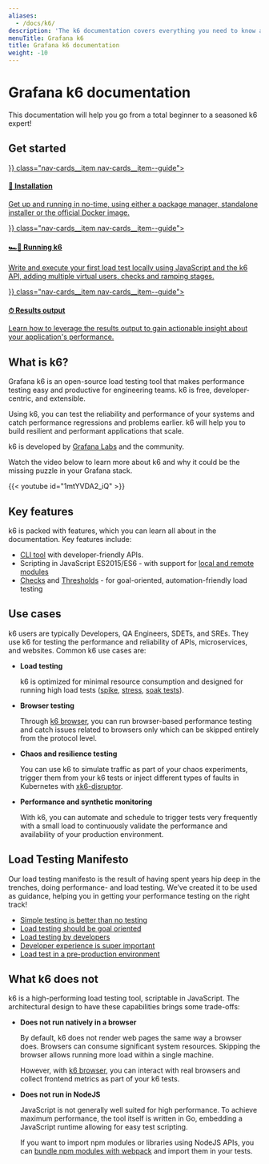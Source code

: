 ```yaml
---
aliases:
  - /docs/k6/
description: 'The k6 documentation covers everything you need to know about k6 OSS, load testing, and performance testing.'
menuTitle: Grafana k6
title: Grafana k6 documentation
weight: -10
---
```


# Grafana k6 documentation

This documentation will help you go from a total beginner to a seasoned k6 expert!

## Get started

<div class="nav-cards">
    <a href={{< relref "./get-started/installation" >}} class="nav-cards__item nav-cards__item--guide">
        <h4>🚀 Installation</h4>
        <p>Get up and running in no-time, using either a package manager, standalone installer or the official Docker image.</p>
    </a>
    <a href={{< relref "./get-started/running-k6" >}} class="nav-cards__item nav-cards__item--guide">
        <h4>🏎️💨 Running k6</h4>
        <p>Write and execute your first load test locally using JavaScript and the k6 API, adding multiple virtual users, checks and ramping stages.</p>
    </a>
    <a href={{< relref "./get-started/results-output" >}} class="nav-cards__item nav-cards__item--guide">
        <h4>⏱ Results output</h4>
        <p>Learn how to leverage the results output to gain actionable insight about your application's performance.</p>
    </a>
</div>

## What is k6?

Grafana k6 is an open-source load testing tool that makes performance testing easy and productive for engineering teams.
k6 is free, developer-centric, and extensible.

Using k6, you can test the reliability and performance of your systems and catch performance regressions and problems earlier.
k6 will help you to build resilient and performant applications that scale.

k6 is developed by [Grafana Labs](https://grafana.com/) and the community.

Watch the video below to learn more about k6 and why it could be the missing puzzle in your Grafana stack.

{{< youtube id="1mtYVDA2_iQ" >}}

## Key features

k6 is packed with features, which you can learn all about in the documentation.
Key features include:

- [CLI tool](https://grafana.com/docs/k6/<K6_VERSION>/using-k6/k6-options/how-to) with developer-friendly APIs.
- Scripting in JavaScript ES2015/ES6 - with support for [local and remote modules](https://grafana.com/docs/k6/<K6_VERSION>/using-k6/modules)
- [Checks](https://grafana.com/docs/k6/<K6_VERSION>/using-k6/checks) and [Thresholds](https://grafana.com/docs/k6/<K6_VERSION>/using-k6/thresholds) - for goal-oriented, automation-friendly load testing

## Use cases

k6 users are typically Developers, QA Engineers, SDETs, and SREs.
They use k6 for testing the performance and reliability of APIs, microservices, and websites.
Common k6 use cases are:

- **Load testing**

  k6 is optimized for minimal resource consumption and designed for running high load tests
  ([spike](https://grafana.com/docs/k6/<K6_VERSION>/testing-guides/test-types/spike-testing), [stress](https://grafana.com/docs/k6/<K6_VERSION>/testing-guides/test-types/stress-testing), [soak tests](https://grafana.com/docs/k6/<K6_VERSION>/testing-guides/test-types/soak-testing)).

- **Browser testing**

  Through [k6 browser](https://grafana.com/docs/k6/<K6_VERSION>/using-k6-browser), you can run browser-based performance testing and catch issues related to browsers only which can be skipped entirely from the protocol level.

- **Chaos and resilience testing**

  You can use k6 to simulate traffic as part of your chaos experiments, trigger them from your k6 tests or inject different types of faults in Kubernetes with [xk6-disruptor](https://grafana.com/docs/k6/<K6_VERSION>/javascript-api/xk6-disruptor).

- **Performance and synthetic monitoring**

  With k6, you can automate and schedule to trigger tests very frequently with a small load to continuously validate the performance and availability of your production environment.

## Load Testing Manifesto

Our load testing manifesto is the result of having spent years hip deep in the trenches, doing performance- and load testing.
We’ve created it to be used as guidance, helping you in getting your performance testing on the right track!

- [Simple testing is better than no testing](https://k6.io/our-beliefs/#simple-testing-is-better-than-no-testing)
- [Load testing should be goal oriented](https://k6.io/our-beliefs/#load-testing-should-be-goal-oriented)
- [Load testing by developers](https://k6.io/our-beliefs/#load-testing-by-developers)
- [Developer experience is super important](https://k6.io/our-beliefs/#developer-experience-is-super-important)
- [Load test in a pre-production environment](https://k6.io/our-beliefs/#load-test-in-a-pre-production-environment)

## What k6 does not

k6 is a high-performing load testing tool, scriptable in JavaScript. The architectural design to have these capabilities brings some trade-offs:

- **Does not run natively in a browser**

  By default, k6 does not render web pages the same way a browser does.
  Browsers can consume significant system resources.
  Skipping the browser allows running more load within a single machine.

  However, with [k6 browser](https://grafana.com/docs/k6/<K6_VERSION>/using-k6-browser), you can interact with real browsers and collect frontend metrics as part of your k6 tests.

- **Does not run in NodeJS**

  JavaScript is not generally well suited for high performance.
  To achieve maximum performance, the tool itself is written in Go, embedding a JavaScript runtime allowing for easy test scripting.

  If you want to import npm modules or libraries using NodeJS APIs, you can [bundle npm modules with webpack](https://grafana.com/docs/k6/<K6_VERSION>/using-k6/modules#bundling-node-modules) and import them in your tests.
